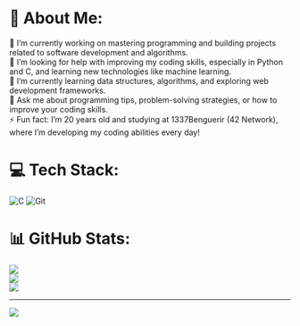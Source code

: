 # 💫 About Me:
🔭 I’m currently working on mastering programming and building projects related to software development and algorithms.<br>🤝 I’m looking for help with improving my coding skills, especially in Python and C, and learning new technologies like machine learning.<br>🌱 I’m currently learning data structures, algorithms, and exploring web development frameworks.<br>💬 Ask me about programming tips, problem-solving strategies, or how to improve your coding skills.<br>⚡ Fun fact: I’m 20 years old and studying at 1337Benguerir (42 Network), where I’m developing my coding abilities every day!


# 💻 Tech Stack:
![C](https://img.shields.io/badge/c-%2300599C.svg?style=plastic&logo=c&logoColor=white) ![Git](https://img.shields.io/badge/git-%23F05033.svg?style=plastic&logo=git&logoColor=white)
# 📊 GitHub Stats:
![](https://github-readme-stats.vercel.app/api?username=othmangeek&theme=dark&hide_border=false&include_all_commits=true&count_private=true)<br/>
![](https://github-readme-streak-stats.herokuapp.com/?user=othmangeek&theme=dark&hide_border=false)<br/>
![](https://github-readme-stats.vercel.app/api/top-langs/?username=othmangeek&theme=dark&hide_border=false&include_all_commits=true&count_private=true&layout=compact)

---
[![](https://visitcount.itsvg.in/api?id=othmangeek&icon=6&color=13)](https://visitcount.itsvg.in)

<!-- Proudly created with GPRM ( https://gprm.itsvg.in ) -->
